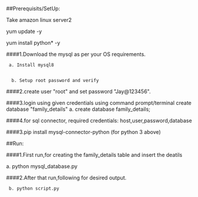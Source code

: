 ##Prerequisits/SetUp:


Take amazon linux server2 


yum update -y 


yum install python* -y 


####1.Download the mysql as per your OS requirements.
     
     
     a. Install mysql8 
      
      
      b. Setup root password and verify 



####2.create user "root" and set password "Jay@123456".



####3.login using given credentials using command prompt/terminal create database "family_details" 
       a. create database family_details;



####4.for sql connector, required credentials: host,user,password,database



####3.pip install mysql-connector-python (for python 3 above)

##Run:


####1.First run,for creating the family_details table and insert the deatils
   
   
   a. python mysql_database.py 


####2.After that run,following for desired output.
     
     b. python script.py

